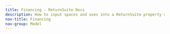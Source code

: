 ```yaml
---
title: Financing - ReturnSuite Docs
description: How to input spaces and uses into a ReturnSuite property model.
nav-title: Financing
nav-group: Model
---
```

